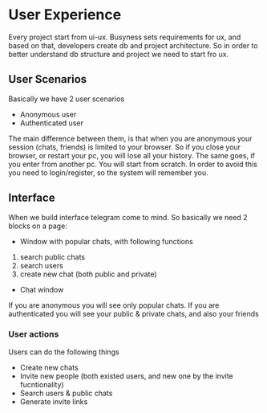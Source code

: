 # User Experience

Every project start from ui-ux. Busyness sets requirements for ux, and based on that, developers create db and project architecture.
So in order to better understand db structure and project we need to start fro ux.

## User Scenarios

Basically we have 2 user scenarios
* Anonymous user
* Authenticated user

The main difference between them, is that when you are anonymous your session (chats, friends) is limited to your browser. So if you close your browser, or restart your pc, you will
lose all your history. The same goes, if you enter from another pc. You will start from scratch.
In order to avoid this you need to login/register, so the system will remember you.

## Interface

When we build interface telegram come to mind.
So basically we need 2 blocks on a page:
* Window with popular chats, with following functions
1) search public chats
2) search users
3) create new chat (both public and private)
* Chat window

If you are anonymous you will see only popular chats.
If you are authenticated you will see your public & private chats, and also your friends

### User actions

Users can do the following things
* Create new chats
* Invite new people (both existed users, and new one by the invite fucntionality)
* Search users & public chats
* Generate invite links